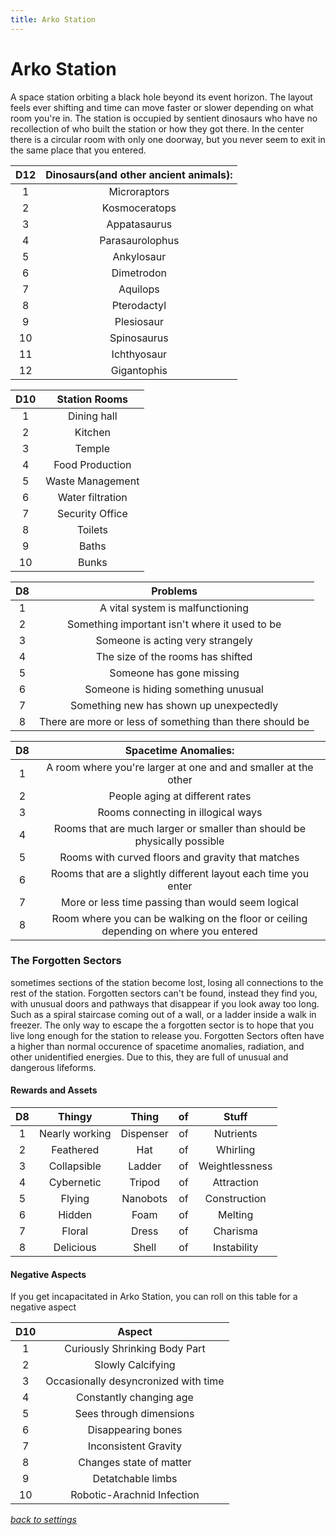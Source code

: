 ```yaml
---
title: Arko Station
---
```

# Arko Station

A space station orbiting a black hole beyond its event horizon. The layout feels ever shifting and time can move faster or slower depending on what room you're in. The station is occupied by sentient dinosaurs who have no recollection of who built the station or how they got there. In the center there is a circular room with only one doorway, but you never seem to exit in the same place that you entered.

D12 | Dinosaurs(and other ancient animals):
:-: | :-:
1 | Microraptors
2 | Kosmoceratops
3 | Appatasaurus
4 | Parasaurolophus
5 | Ankylosaur
6 | Dimetrodon
7 | Aquilops
8 | Pterodactyl
9 | Plesiosaur
10 | Spinosaurus
11 | Ichthyosaur
12 | Gigantophis

D10 | Station Rooms
:-: | :-:
1 | Dining hall
2 | Kitchen
3 | Temple
4 | Food Production
5 | Waste Management
6 | Water filtration
7 | Security Office
8 | Toilets
9 | Baths
10 | Bunks

D8 | Problems
:-: | :-:
1 | A vital system is malfunctioning
2 | Something important isn't where it used to be
3 | Someone is acting very strangely
4 | The size of the rooms has shifted
5 | Someone has gone missing
6 | Someone is hiding something unusual
7 | Something new has shown up unexpectedly
8 | There are more or less of something than there should be

D8 |Spacetime Anomalies:
:-: | :-:
1 | A room where you're larger at one and and smaller at the other
2 | People aging at different rates
3 | Rooms connecting in illogical ways
4 | Rooms that are much larger or smaller than should be physically possible
5 | Rooms with curved floors and gravity that matches
6 | Rooms that are a slightly different layout each time you enter
7 | More or less time passing than would seem logical
8 | Room where you can be walking on the floor or ceiling depending on where you entered 

### The Forgotten Sectors

sometimes sections of the station become lost, losing all connections to the rest of the station. Forgotten sectors can't be found, instead they find you, with unusual doors and pathways that disappear if you look away too long. Such as a spiral staircase coming out of a wall, or a ladder inside a walk in freezer. The only way to escape the a forgotten sector is to hope that you live long enough for the station to release you. Forgotten Sectors often have a higher than normal occurence of spacetime anomalies, radiation, and other unidentified energies. Due to this, they are full of unusual and dangerous lifeforms.

#### Rewards and Assets

D8 | Thingy | Thing | of | Stuff
:-: | :-:   | :-:   | :-: | :-:
1 | Nearly working | Dispenser | of | Nutrients
2 | Feathered | Hat | of | Whirling
3 | Collapsible | Ladder | of | Weightlessness
4 | Cybernetic | Tripod | of | Attraction
5 | Flying | Nanobots | of | Construction
6 | Hidden | Foam | of | Melting
7 | Floral | Dress | of | Charisma
8 | Delicious | Shell | of | Instability

#### Negative Aspects
If you get incapacitated in Arko Station, you can roll on this table for a negative aspect

D10 | Aspect
:-: | :-:
1   | Curiously Shrinking Body Part
2   | Slowly Calcifying
3   | Occasionally desyncronized with time
4   | Constantly changing age
5   | Sees through dimensions
6   | Disappearing bones
7   | Inconsistent Gravity
8   | Changes state of matter
9   | Detatchable limbs
10  | Robotic-Arachnid Infection

*[back to settings](../setting)*
